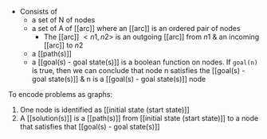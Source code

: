 - Consists of 
	- a set of N of nodes
	- a set of A of [[arc]] where an [[arc]] is an ordered pair of nodes
		- The [[arc]] $<n1, n2>$ is an outgoing [[arc]] from $n1$ & an incoming [[arc]] to $n2$
	- a [[path(s)]]
	- a [[goal(s) - goal state(s)]] is a boolean function on nodes. If `goal(n)` is true, then we can conclude that node n satisfies the [[goal(s) - goal state(s)]] & n is a [[goal(s) - goal state(s)]] node

To encode problems as graphs:
1. One node is identified as [[initial state (start state)]]
2. A [[solution(s)]] is a [[path(s)]] from [[initial state (start state)]] to a node that satisfies that [[goal(s) - goal state(s)]]





